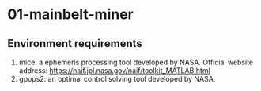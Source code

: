 # 01-mainbelt-miner

## Environment requirements
1. mice: a ephemeris processing tool developed by NASA. Official website address: <a href=https://naif.jpl.nasa.gov/naif/toolkit_MATLAB.html> https://naif.jpl.nasa.gov/naif/toolkit_MATLAB.html</a>
2. gpops2: an optimal control solving tool developed by NASA.
